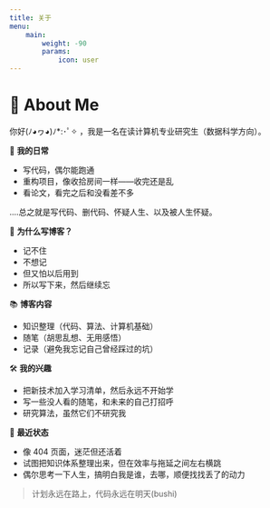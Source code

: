 ```yaml
---
title: 关于
menu:
    main: 
        weight: -90
        params:
            icon: user
---
```


# 🙏 About Me
你好(ﾉ◕ヮ◕)ﾉ*:･ﾟ✧ ，我是一名在读计算机专业研究生（数据科学方向）。  

🌱 **我的日常**  
- 写代码，偶尔能跑通  
- 重构项目，像收拾房间一样——收完还是乱  
- 看论文，看完之后和没看差不多

....总之就是写代码、删代码、怀疑人生、以及被人生怀疑。 

🤷 **为什么写博客？**
- 记不住  
- 不想记  
- 但又怕以后用到  
- 所以写下来，然后继续忘  

📚 **博客内容**  
- 知识整理（代码、算法、计算机基础）  
- 随笔（胡思乱想、无用感悟）  
- 记录（避免我忘记自己曾经踩过的坑）

🛠️ **我的兴趣**  
- 把新技术加入学习清单，然后永远不开始学
- 写一些没人看的随笔，和未来的自己打招呼
- 研究算法，虽然它们不研究我 

🌱 **最近状态**  
- 像 404 页面，迷茫但还活着
- 试图把知识体系整理出来，但在效率与拖延之间左右横跳
- 偶尔思考一下人生，搞明白我是谁，去哪，顺便找找丢了的动力

> 计划永远在路上，代码永远在明天(bushi)


